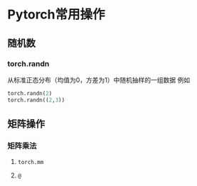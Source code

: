 # Pytorch常用操作

## 随机数

### torch.randn
从标准正态分布（均值为0，方差为1）中随机抽样的一组数据
例如
```python
torch.randn(2)
torch.randn((2,3))
```

## 矩阵操作

### 矩阵乘法

1. ```torch.mm```

2. ```@```